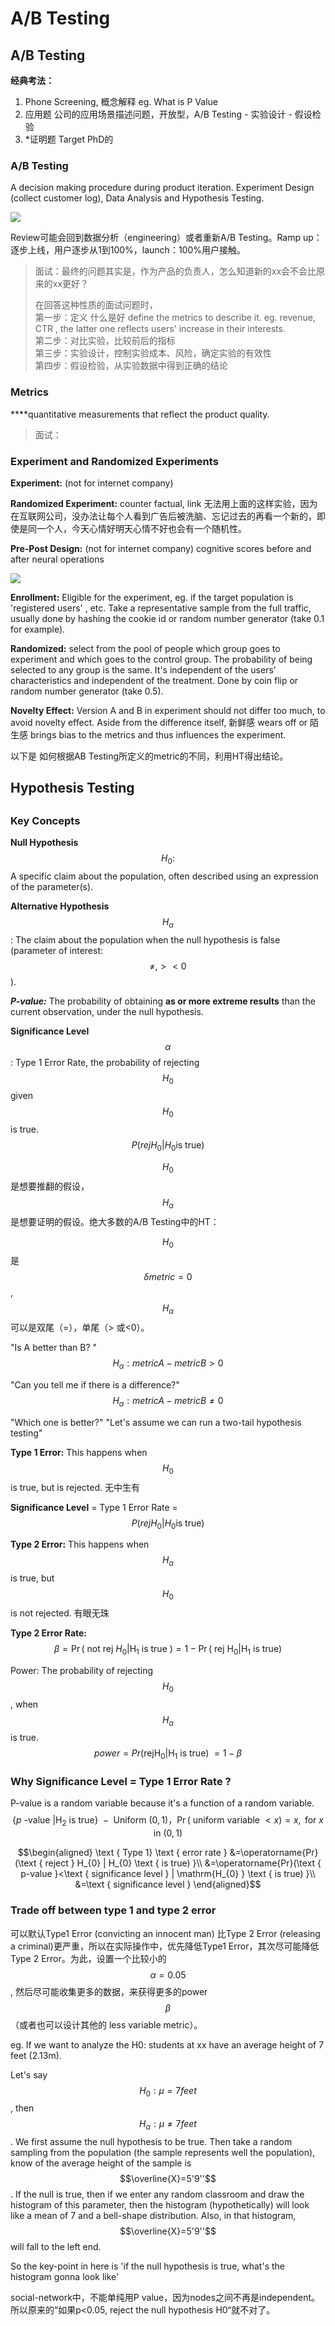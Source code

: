 # A/B Testing

## A/B Testing 

**经典考法：** 

1. Phone Screening, 概念解释 eg. What is P Value 
2. 应用题 公司的应用场景描述问题，开放型，A/B Testing  - 实验设计 - 假设检验
3. \*证明题 Target PhD的

### **A/B Testing**

A decision making procedure during product iteration. Experiment Design \(collect customer log\), Data Analysis and Hypothesis Testing. 

![](https://cdn.mathpix.com/snip/images/qCrwzndk-aa__zyS2VSDKgBZ2Q5J6mz_fUABXf2AcbI.original.fullsize.png)

Review可能会回到数据分析（engineering）或者重新A/B Testing。Ramp up：逐步上线，用户逐步从1到100%，launch：100%用户接触。

> 面试：最终的问题其实是，作为产品的负责人，怎么知道新的xx会不会比原来的xx更好？  
>   
> 在回答这种性质的面试问题时，  
> 第一步：定义 什么是好 define the metrics to describe it. eg. revenue, CTR , the latter one reflects users' increase in their interests.   
> 第二步：对比实验，比较前后的指标   
> 第三步：实验设计，控制实验成本、风险，确定实验的有效性  
> 第四步：假设检验，从实验数据中得到正确的结论

### **Metrics**

 ****quantitative measurements that reflect the product quality. 

> 面试：

### **Experiment and Randomized Experiments**

**Experiment:** \(not for internet company\) 

**Randomized Experiment:** counter factual, link 无法用上面的这样实验，因为在互联网公司，没办法让每个人看到广告后被洗脑、忘记过去的再看一个新的，即使是同一个人，今天心情好明天心情不好也会有一个随机性。

**Pre-Post Design:** \(not for internet company\) cognitive scores before and after neural operations 

![](../.gitbook/assets/image%20%282%29.png)

**Enrollment:** Eligible for the experiment, eg. if the target population is 'registered users' , etc. Take a representative sample from the full traffic, usually done by hashing the cookie id or random number generator \(take 0.1 for example\). 

**Randomized:** select from the pool of people which group goes to experiment and which goes to the control group. The probability of being selected to any group is the same. It's independent of the users' characteristics and independent of the treatment.  Done by coin flip or random number generator \(take 0.5\).

**Novelty Effect:** Version A and B in experiment should not differ too much, to avoid novelty effect. Aside from the difference itself, 新鲜感 wears off or 陌生感 brings bias to the metrics and thus influences the experiment.  

以下是 如何根据AB Testing所定义的metric的不同，利用HT得出结论。

## Hypothesis Testing

  

##  



### Key Concepts

**Null Hypothesis** $$H_{0}:$$ A specific claim about the population, often described using an expression of the parameter\(s\).

**Alternative Hypothesis** $$H_{\alpha}$$ : The claim about the population when the null hypothesis is false \(parameter of interest: $$\not=, > <0$$ \).

_**P-value:**_ The probability of obtaining **as or more extreme results** than the current observation, under the null hypothesis. 

**Significance Level** $$\alpha$$ : Type 1 Error Rate, the probability of rejecting $$H_{0}$$ given $$H_{0}$$ is true. $$P(rej H_{0}|H_{0} \text{is true})$$ 



$$H_{0}$$ 是想要推翻的假设， $$H_{\alpha}$$是想要证明的假设。绝大多数的A/B Testing中的HT：

$$H_{0}$$ 是 $$\delta metric=0$$ , $$H_{\alpha}$$可以是双尾（=），单尾（&gt; 或&lt;0）。

"Is A better than B? " $$H_{\alpha}: metricA-metricB>0$$ 

"Can you tell me if there is a difference?" $$H_{\alpha}: metricA-metricB\not=0$$ 

"Which one is better?" "Let's assume we can run a two-tail hypothesis testing"



**Type 1 Error:** This happens when $$H_{0}$$ is true, but is rejected. 无中生有

**Significance Level** = Type 1 Error Rate = $$P(rej H_{0}|H_{0} \text{is true})$$ 

**Type 2 Error:** This happens when  $$H_{\alpha}$$ is true, but $$H_{0}$$ is not rejected. 有眼无珠

**Type 2 Error Rate:** $$\beta=\operatorname{Pr}\left(\text { not rej } H_{0} | \mathrm{H}_{1} \text { is true }\right)=1-\operatorname{Pr}\left(\text { rej } \mathrm{H}_{0} | \mathrm{H}_{1} \text { is true) }\right.$$ 

Power: The probability of rejecting  $$H_{0}$$ , when  $$H_{\alpha}$$ is true. $$power = Pr (\text{rej}\mathrm{H}_{0}| \mathrm{H}_{1}\text { is true) }=1-\beta$$ 



### Why Significance Level = Type 1 Error Rate ?

P-value is a random variable because it's a function of a random variable. $$\left\{p \text { -value } | \mathrm{H}_{2} \mathrm{~ i s ~ t r u e \} ~} -\text { Uniform }(0,1)\right. ，\operatorname{Pr}(\text { uniform variable }<x)=x, \text { for } x \text { in }(0,1)$$ 

$$\begin{aligned} \text { Type 1} \text { error rate } &=\operatorname{Pr}(\text { reject } H_{0} | H_{0}  \text { is true) }\\ &=\operatorname{Pr}(\text { p-value }<\text { significance level } | \mathrm{H_{0} } \text { is true) }\\ &=\text { significance level } \end{aligned}$$ 

### Trade off between type 1 and type 2 error

可以默认Type1 Error \(convicting an innocent man\) 比Type 2 Error \(releasing a criminal\)更严重，所以在实际操作中，优先降低Type1 Error，其次尽可能降低Type 2 Error。为此，设置一个比较小的 $$\alpha=0.05$$ , 然后尽可能收集更多的数据，来获得更多的power $$\beta$$  （或者也可以设计其他的 less variable metric）。





eg. If we want to analyze the H0: students at xx have an average height of 7 feet \(2.13m\). 

Let's say  $$H_{0}: \mu=7 feet$$ , then $$H_{\alpha}: \mu\not=7 feet$$ . We first assume the null hypothesis to be true. Then take a random sampling from the population \(the sample represents well the population\), know of the average height of the sample is $$\overline{X}=5'9''$$ . If the null is true, then if we enter any random classroom and draw the histogram of this parameter, then the histogram \(hypothetically\) will look like a mean of 7 and a bell-shape distribution. Also, in that histogram,  $$\overline{X}=5'9''$$ will fall to the left end. 

So the key-point in here is 'if the null hypothesis is true, what's the histogram gonna look like'

social-network中，不能单纯用P value，因为nodes之间不再是independent。所以原来的“如果p&lt;0.05, reject the null hypothesis H0“就不对了。

